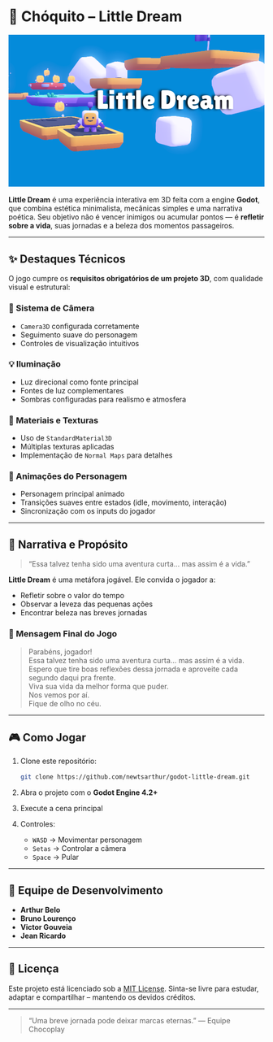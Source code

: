 
# 🌌 Chóquito – Little Dream

![Capa do Jogo](screenshots/gameplay.png)

**Little Dream** é uma experiência interativa em 3D feita com a engine **Godot**, que combina estética minimalista, mecânicas simples e uma narrativa poética. Seu objetivo não é vencer inimigos ou acumular pontos — é **refletir sobre a vida**, suas jornadas e a beleza dos momentos passageiros.

---

## ✨ Destaques Técnicos

O jogo cumpre os **requisitos obrigatórios de um projeto 3D**, com qualidade visual e estrutural:

### 🎥 Sistema de Câmera
- `Camera3D` configurada corretamente
- Seguimento suave do personagem
- Controles de visualização intuitivos

### 💡 Iluminação
- Luz direcional como fonte principal
- Fontes de luz complementares
- Sombras configuradas para realismo e atmosfera

### 🎨 Materiais e Texturas
- Uso de `StandardMaterial3D`
- Múltiplas texturas aplicadas
- Implementação de `Normal Maps` para detalhes

### 🧍 Animações do Personagem
- Personagem principal animado
- Transições suaves entre estados (idle, movimento, interação)
- Sincronização com os inputs do jogador

---

## 📖 Narrativa e Propósito

> “Essa talvez tenha sido uma aventura curta... mas assim é a vida.”

**Little Dream** é uma metáfora jogável. Ele convida o jogador a:
- Refletir sobre o valor do tempo
- Observar a leveza das pequenas ações
- Encontrar beleza nas breves jornadas

### 💬 Mensagem Final do Jogo
> Parabéns, jogador!  
> Essa talvez tenha sido uma aventura curta... mas assim é a vida.  
> Espero que tire boas reflexões dessa jornada e aproveite cada segundo daqui pra frente.  
> Viva sua vida da melhor forma que puder.  
> Nos vemos por aí.  
> Fique de olho no céu.

---

## 🎮 Como Jogar

1. Clone este repositório:
   ```bash
   git clone https://github.com/newtsarthur/godot-little-dream.git

2. Abra o projeto com o **Godot Engine 4.2+**

3. Execute a cena principal

4. Controles:

   * `WASD` → Movimentar personagem
   * `Setas` → Controlar a câmera
   * `Space` → Pular

---

## 👥 Equipe de Desenvolvimento

* **Arthur Belo**
* **Bruno Lourenço**
* **Victor Gouveia**
* **Jean Ricardo**

---

## 📜 Licença

Este projeto está licenciado sob a [MIT License](LICENSE).
Sinta-se livre para estudar, adaptar e compartilhar – mantendo os devidos créditos.

---

> “Uma breve jornada pode deixar marcas eternas.”
> — Equipe Chocoplay
